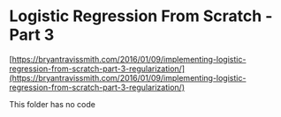 # Logistic Regression From Scratch - Part 3

[https://bryantravissmith.com/2016/01/09/implementing-logistic-regression-from-scratch-part-3-regularization/](https://bryantravissmith.com/2016/01/09/implementing-logistic-regression-from-scratch-part-3-regularization/)

This folder has no code